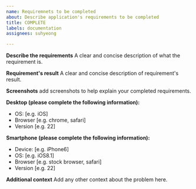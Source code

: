 ```yaml
---
name: Requiremnets to be completed
about: Describe application's requirements to be completed
title: COMPLETE
labels: documentation
assignees: suhyeong

---
```


**Describe the requirements**
A clear and concise description of what the requirement is.

**Requirement's result**
A clear and concise description of requirement's result.

**Screenshots**
add screenshots to help explain your completed requirements.

**Desktop (please complete the following information):**
 - OS: [e.g. iOS]
 - Browser [e.g. chrome, safari]
 - Version [e.g. 22]

**Smartphone (please complete the following information):**
 - Device: [e.g. iPhone6]
 - OS: [e.g. iOS8.1]
 - Browser [e.g. stock browser, safari]
 - Version [e.g. 22]

**Additional context**
Add any other context about the problem here.
